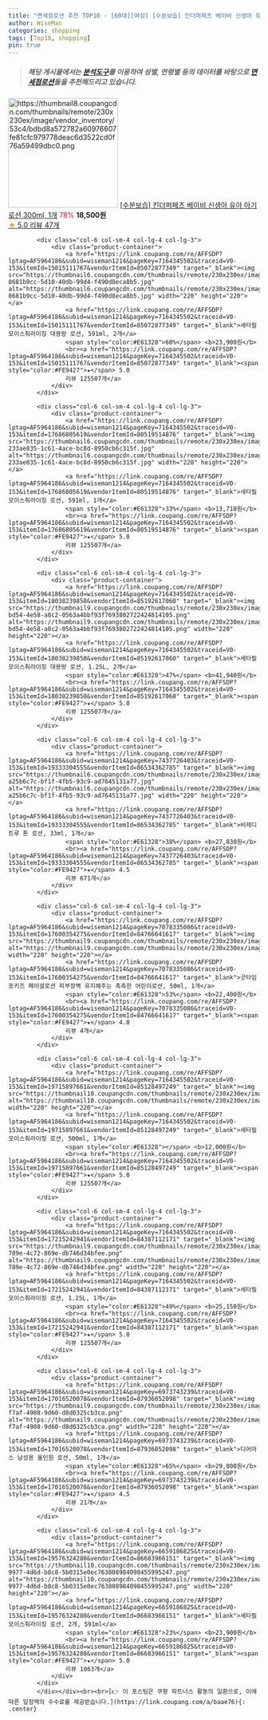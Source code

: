 ```yaml
---
title: "면세점로션 추천 TOP10 - [60대][여성] [수분보습] 킨더퍼페츠 베이비 신생아 유아 아기 로션 300ml, 1개"
author: WiseMan
categories: shopping
tags: [Top10, shopping]
pin: true
---
```


> ##### 해당 게시물에서는 [**분석도구**](https://itemscout.io/)를 이용하여 **성별**, **연령별** 등의 데이터를 바탕으로 [**면세점로션**](https://link.coupang.com/a/baae76)들을 추천해드리고 있습니다.
<div class="container"><div class="row">
            <div class="col-6 col-sm-4 col-lg-4 col-lg-3">
                <div class="product-container">
                    <a href="https://link.coupang.com/re/AFFSDP?lptag=AF5964186&subid=wiseman1214&pageKey=7733051569&traceid=V0-153&itemId=20784821076&vendorItemId=82675787517" target="_blank"><img src="https://thumbnail8.coupangcdn.com/thumbnails/remote/230x230ex/image/vendor_inventory/53c4/bdbd8a572782a60976607fe81cfc979778deac6d3522cd0f76a59499dbc0.png" alt="https://thumbnail8.coupangcdn.com/thumbnails/remote/230x230ex/image/vendor_inventory/53c4/bdbd8a572782a60976607fe81cfc979778deac6d3522cd0f76a59499dbc0.png" width="220" height="220"></a>
                    <a href="https://link.coupang.com/re/AFFSDP?lptag=AF5964186&subid=wiseman1214&pageKey=7733051569&traceid=V0-153&itemId=20784821076&vendorItemId=82675787517" target="_blank">[수분보습] 킨더퍼페츠 베이비 신생아 유아 아기 로션 300ml, 1개</a>
                    <span style="color:#E61328">78%</span> <b>18,500원</b>
                    <br><a href="https://link.coupang.com/re/AFFSDP?lptag=AF5964186&subid=wiseman1214&pageKey=7733051569&traceid=V0-153&itemId=20784821076&vendorItemId=82675787517" target="_blank"><span style="color:#FE9427">★</span> 5.0
                    리뷰 47개</a>
                </div>
            </div>
            
            <div class="col-6 col-sm-4 col-lg-4 col-lg-3">
                <div class="product-container">
                    <a href="https://link.coupang.com/re/AFFSDP?lptag=AF5964186&subid=wiseman1214&pageKey=7164345502&traceid=V0-153&itemId=15015111767&vendorItemId=85072877349" target="_blank"><img src="https://thumbnail6.coupangcdn.com/thumbnails/remote/230x230ex/image/retail/images/711593805388429-8681b9cc-5d10-40db-99d4-f490d8eca8b5.jpg" alt="https://thumbnail6.coupangcdn.com/thumbnails/remote/230x230ex/image/retail/images/711593805388429-8681b9cc-5d10-40db-99d4-f490d8eca8b5.jpg" width="220" height="220"></a>
                    <a href="https://link.coupang.com/re/AFFSDP?lptag=AF5964186&subid=wiseman1214&pageKey=7164345502&traceid=V0-153&itemId=15015111767&vendorItemId=85072877349" target="_blank">세타필 모이스춰라이징 대용량 로션, 591ml, 2개</a>
                    <span style="color:#E61328">60%</span> <b>23,900원</b>
                    <br><a href="https://link.coupang.com/re/AFFSDP?lptag=AF5964186&subid=wiseman1214&pageKey=7164345502&traceid=V0-153&itemId=15015111767&vendorItemId=85072877349" target="_blank"><span style="color:#FE9427">★</span> 5.0
                    리뷰 125507개</a>
                </div>
            </div>
            
            <div class="col-6 col-sm-4 col-lg-4 col-lg-3">
                <div class="product-container">
                    <a href="https://link.coupang.com/re/AFFSDP?lptag=AF5964186&subid=wiseman1214&pageKey=7164345502&traceid=V0-153&itemId=17686805619&vendorItemId=80519514876" target="_blank"><img src="https://thumbnail6.coupangcdn.com/thumbnails/remote/230x230ex/image/retail/images/1322644922592436-233ae835-1c61-4ace-bc8d-8950cb6c315f.jpg" alt="https://thumbnail6.coupangcdn.com/thumbnails/remote/230x230ex/image/retail/images/1322644922592436-233ae835-1c61-4ace-bc8d-8950cb6c315f.jpg" width="220" height="220"></a>
                    <a href="https://link.coupang.com/re/AFFSDP?lptag=AF5964186&subid=wiseman1214&pageKey=7164345502&traceid=V0-153&itemId=17686805619&vendorItemId=80519514876" target="_blank">세타필 모이스춰라이징 로션, 591ml, 1개</a>
                    <span style="color:#E61328">33%</span> <b>13,710원</b>
                    <br><a href="https://link.coupang.com/re/AFFSDP?lptag=AF5964186&subid=wiseman1214&pageKey=7164345502&traceid=V0-153&itemId=17686805619&vendorItemId=80519514876" target="_blank"><span style="color:#FE9427">★</span> 5.0
                    리뷰 125507개</a>
                </div>
            </div>
            
            <div class="col-6 col-sm-4 col-lg-4 col-lg-3">
                <div class="product-container">
                    <a href="https://link.coupang.com/re/AFFSDP?lptag=AF5964186&subid=wiseman1214&pageKey=7164345502&traceid=V0-153&itemId=18038239850&vendorItemId=85192617060" target="_blank"><img src="https://thumbnail9.coupangcdn.com/thumbnails/remote/230x230ex/image/retail/images/132c7412-bd54-4e58-a8c2-0563a4bbf93f7693802722424814105.png" alt="https://thumbnail9.coupangcdn.com/thumbnails/remote/230x230ex/image/retail/images/132c7412-bd54-4e58-a8c2-0563a4bbf93f7693802722424814105.png" width="220" height="220"></a>
                    <a href="https://link.coupang.com/re/AFFSDP?lptag=AF5964186&subid=wiseman1214&pageKey=7164345502&traceid=V0-153&itemId=18038239850&vendorItemId=85192617060" target="_blank">세타필 모이스춰라이징 대용량 로션, 1.25L, 2개</a>
                    <span style="color:#E61328">47%</span> <b>41,940원</b>
                    <br><a href="https://link.coupang.com/re/AFFSDP?lptag=AF5964186&subid=wiseman1214&pageKey=7164345502&traceid=V0-153&itemId=18038239850&vendorItemId=85192617060" target="_blank"><span style="color:#FE9427">★</span> 5.0
                    리뷰 125507개</a>
                </div>
            </div>
            
            <div class="col-6 col-sm-4 col-lg-4 col-lg-3">
                <div class="product-container">
                    <a href="https://link.coupang.com/re/AFFSDP?lptag=AF5964186&subid=wiseman1214&pageKey=7437726403&traceid=V0-153&itemId=19333304555&vendorItemId=86534362785" target="_blank"><img src="https://thumbnail6.coupangcdn.com/thumbnails/remote/230x230ex/image/retail/images/284616891631047-a25b6c7c-bf1f-4fb5-93c9-ad7645131a77.jpg" alt="https://thumbnail6.coupangcdn.com/thumbnails/remote/230x230ex/image/retail/images/284616891631047-a25b6c7c-bf1f-4fb5-93c9-ad7645131a77.jpg" width="220" height="220"></a>
                    <a href="https://link.coupang.com/re/AFFSDP?lptag=AF5964186&subid=wiseman1214&pageKey=7437726403&traceid=V0-153&itemId=19333304555&vendorItemId=86534362785" target="_blank">비레디 트루 톤 로션, 33ml, 1개</a>
                    <span style="color:#E61328">38%</span> <b>27,830원</b>
                    <br><a href="https://link.coupang.com/re/AFFSDP?lptag=AF5964186&subid=wiseman1214&pageKey=7437726403&traceid=V0-153&itemId=19333304555&vendorItemId=86534362785" target="_blank"><span style="color:#FE9427">★</span> 4.5
                    리뷰 671개</a>
                </div>
            </div>
            
            <div class="col-6 col-sm-4 col-lg-4 col-lg-3">
                <div class="product-container">
                    <a href="https://link.coupang.com/re/AFFSDP?lptag=AF5964186&subid=wiseman1214&pageKey=7078335086&traceid=V0-153&itemId=17600354275&vendorItemId=84766641617" target="_blank"><img src="https://thumbnail9.coupangcdn.com/thumbnails/remote/230x230ex/image/vendor_inventory/8c95/97f567779ac38fbb140161e28131da191ad864928734337e345029c2dc8f.jpg" alt="https://thumbnail9.coupangcdn.com/thumbnails/remote/230x230ex/image/vendor_inventory/8c95/97f567779ac38fbb140161e28131da191ad864928734337e345029c2dc8f.jpg" width="220" height="220"></a>
                    <a href="https://link.coupang.com/re/AFFSDP?lptag=AF5964186&subid=wiseman1214&pageKey=7078335086&traceid=V0-153&itemId=17600354275&vendorItemId=84766641617" target="_blank">굿타임포키즈 페이셜로션 피부장벽 유지해주는 촉촉한 어린이로션, 50ml, 1개</a>
                    <span style="color:#E61328">53%</span> <b>22,400원</b>
                    <br><a href="https://link.coupang.com/re/AFFSDP?lptag=AF5964186&subid=wiseman1214&pageKey=7078335086&traceid=V0-153&itemId=17600354275&vendorItemId=84766641617" target="_blank"><span style="color:#FE9427">★</span> 4.0
                    리뷰 4개</a>
                </div>
            </div>
            
            <div class="col-6 col-sm-4 col-lg-4 col-lg-3">
                <div class="product-container">
                    <a href="https://link.coupang.com/re/AFFSDP?lptag=AF5964186&subid=wiseman1214&pageKey=7164345502&traceid=V0-153&itemId=19715897661&vendorItemId=85128497249" target="_blank"><img src="https://thumbnail10.coupangcdn.com/thumbnails/remote/230x230ex/image/rs_quotation_api/u38gth7f/4dd9b982ec6f4a1984f6701ca3e3bfb4.png" alt="https://thumbnail10.coupangcdn.com/thumbnails/remote/230x230ex/image/rs_quotation_api/u38gth7f/4dd9b982ec6f4a1984f6701ca3e3bfb4.png" width="220" height="220"></a>
                    <a href="https://link.coupang.com/re/AFFSDP?lptag=AF5964186&subid=wiseman1214&pageKey=7164345502&traceid=V0-153&itemId=19715897661&vendorItemId=85128497249" target="_blank">세타필 모이스춰라이징 로션, 500ml, 1개</a>
                    <span style="color:#E61328"></span> <b>12,000원</b>
                    <br><a href="https://link.coupang.com/re/AFFSDP?lptag=AF5964186&subid=wiseman1214&pageKey=7164345502&traceid=V0-153&itemId=19715897661&vendorItemId=85128497249" target="_blank"><span style="color:#FE9427">★</span> 5.0
                    리뷰 125507개</a>
                </div>
            </div>
            
            <div class="col-6 col-sm-4 col-lg-4 col-lg-3">
                <div class="product-container">
                    <a href="https://link.coupang.com/re/AFFSDP?lptag=AF5964186&subid=wiseman1214&pageKey=7164345502&traceid=V0-153&itemId=17215242941&vendorItemId=84387112171" target="_blank"><img src="https://thumbnail9.coupangcdn.com/thumbnails/remote/230x230ex/image/retail/images/2022/12/20/10/0/196f8a76-789e-4c72-869e-db746d34bfee.png" alt="https://thumbnail9.coupangcdn.com/thumbnails/remote/230x230ex/image/retail/images/2022/12/20/10/0/196f8a76-789e-4c72-869e-db746d34bfee.png" width="220" height="220"></a>
                    <a href="https://link.coupang.com/re/AFFSDP?lptag=AF5964186&subid=wiseman1214&pageKey=7164345502&traceid=V0-153&itemId=17215242941&vendorItemId=84387112171" target="_blank">세타필 모이스춰라이징 로션, 1.25L, 1개</a>
                    <span style="color:#E61328">49%</span> <b>25,150원</b>
                    <br><a href="https://link.coupang.com/re/AFFSDP?lptag=AF5964186&subid=wiseman1214&pageKey=7164345502&traceid=V0-153&itemId=17215242941&vendorItemId=84387112171" target="_blank"><span style="color:#FE9427">★</span> 5.0
                    리뷰 125507개</a>
                </div>
            </div>
            
            <div class="col-6 col-sm-4 col-lg-4 col-lg-3">
                <div class="product-container">
                    <a href="https://link.coupang.com/re/AFFSDP?lptag=AF5964186&subid=wiseman1214&pageKey=6973743239&traceid=V0-153&itemId=17016520078&vendorItemId=87936052098" target="_blank"><img src="https://thumbnail9.coupangcdn.com/thumbnails/remote/230x230ex/image/retail/images/2023/11/30/18/1/a0856f03-f7af-4908-9d60-d8d0325cb3ca.png" alt="https://thumbnail9.coupangcdn.com/thumbnails/remote/230x230ex/image/retail/images/2023/11/30/18/1/a0856f03-f7af-4908-9d60-d8d0325cb3ca.png" width="220" height="220"></a>
                    <a href="https://link.coupang.com/re/AFFSDP?lptag=AF5964186&subid=wiseman1214&pageKey=6973743239&traceid=V0-153&itemId=17016520078&vendorItemId=87936052098" target="_blank">디어마스 남성용 올인원 로션, 50ml, 1개</a>
                    <span style="color:#E61328">65%</span> <b>29,800원</b>
                    <br><a href="https://link.coupang.com/re/AFFSDP?lptag=AF5964186&subid=wiseman1214&pageKey=6973743239&traceid=V0-153&itemId=17016520078&vendorItemId=87936052098" target="_blank"><span style="color:#FE9427">★</span> 4.5
                    리뷰 21개</a>
                </div>
            </div>
            
            <div class="col-6 col-sm-4 col-lg-4 col-lg-3">
                <div class="product-container">
                    <a href="https://link.coupang.com/re/AFFSDP?lptag=AF5964186&subid=wiseman1214&pageKey=6659186825&traceid=V0-153&itemId=19576324280&vendorItemId=86683966151" target="_blank"><img src="https://thumbnail10.coupangcdn.com/thumbnails/remote/230x230ex/image/retail/images/66c11ed6-9977-4d6d-b8c8-5b0315e0ec763808984098455995247.png" alt="https://thumbnail10.coupangcdn.com/thumbnails/remote/230x230ex/image/retail/images/66c11ed6-9977-4d6d-b8c8-5b0315e0ec763808984098455995247.png" width="220" height="220"></a>
                    <a href="https://link.coupang.com/re/AFFSDP?lptag=AF5964186&subid=wiseman1214&pageKey=6659186825&traceid=V0-153&itemId=19576324280&vendorItemId=86683966151" target="_blank">세타필 모이스춰라이징 로션, 2개, 591ml</a>
                    <span style="color:#E61328">23%</span> <b>23,900원</b>
                    <br><a href="https://link.coupang.com/re/AFFSDP?lptag=AF5964186&subid=wiseman1214&pageKey=6659186825&traceid=V0-153&itemId=19576324280&vendorItemId=86683966151" target="_blank"><span style="color:#FE9427">★</span> 5.0
                    리뷰 1063개</a>
                </div>
            </div>
            </div></div><br><br>[👉 이 포스팅은 쿠팡 파트너스 활동의 일환으로, 이에 따른 일정액의 수수료를 제공받습니다.](https://link.coupang.com/a/baae76){: .center}